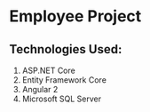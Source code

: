 # Employee Project
## Technologies Used:
1. ASP.NET Core
1. Entity Framework Core
1. Angular 2
1. Microsoft SQL Server
